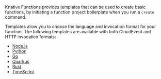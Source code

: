 <!-- Snippet used in the following topics:
- /docs/functions/README.md
-->
Knative Functions provides templates that can be used to create basic functions, by initiating a function project boilerplate when you run a `create` command.

Templates allow you to choose the language and invocation format for your function. The following templates are available with both CloudEvent and HTTP invocation formats:

- [Node.js](https://github.com/knative/func/blob/main/docs/function-developers/nodejs.md)
- [Python](https://github.com/knative/func/blob/main/docs/function-developers/python.md)
- [Go](https://github.com/knative/func/blob/main/docs/function-developers/golang.md)
- [Quarkus](https://github.com/knative/func/blob/main/docs/function-developers/quarkus.md)
- [Rust](https://github.com/knative/func/blob/main/docs/function-developers/rust.md)
- [TypeScript](https://github.com/knative/func/blob/main/docs/function-developers/typescript.md)
